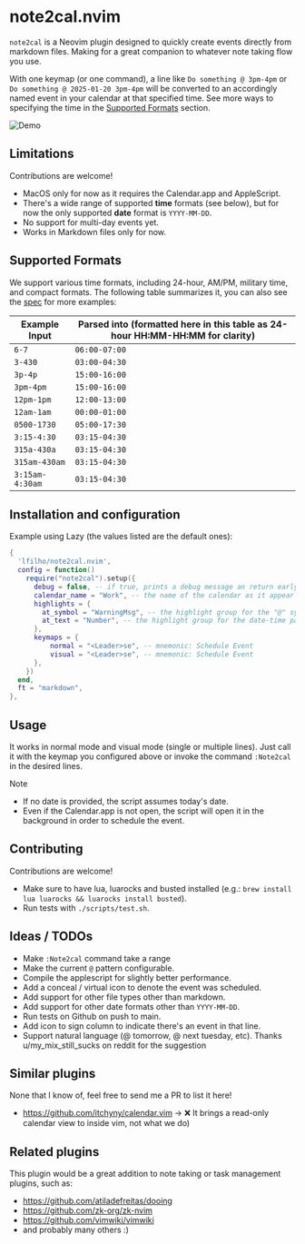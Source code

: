 # note2cal.nvim

`note2cal` is a Neovim plugin designed to quickly create events directly from markdown files. Making for a great companion to whatever note taking flow you use.

With one keymap (or one command), a line like `Do something @ 3pm-4pm` or `Do something @ 2025-01-20 3pm-4pm` will be converted to an accordingly named event in your calendar at that specified time. See more ways to specifying the time in the [Supported Formats](#supported-formats) section.

![Demo](https://github.com/user-attachments/assets/07f8e0c2-c61d-4e54-8d62-4af082193f56)

## Limitations

Contributions are welcome!

- MacOS only for now as it requires the Calendar.app and AppleScript.
- There's a wide range of supported **time** formats (see below), but for now the only supported **date** format is `YYYY-MM-DD`.
- No support for multi-day events yet.
- Works in Markdown files only for now.

## Supported Formats

We support various time formats, including 24-hour, AM/PM, military time, and compact formats.
The following table summarizes it, you can also see the [spec](spec/note2cal_spec.lua) for more examples:

| Example Input   | Parsed into (formatted here in this table as 24-hour HH:MM-HH:MM for clarity) |
| --------------- | ----------------------------------------------------------------------------- |
| `6-7`           | `06:00-07:00`                                                                 |
| `3-430`         | `03:00-04:30`                                                                 |
| `3p-4p`         | `15:00-16:00`                                                                 |
| `3pm-4pm`       | `15:00-16:00`                                                                 |
| `12pm-1pm`      | `12:00-13:00`                                                                 |
| `12am-1am`      | `00:00-01:00`                                                                 |
| `0500-1730`     | `05:00-17:30`                                                                 |
| `3:15-4:30`     | `03:15-04:30`                                                                 |
| `315a-430a`     | `03:15-04:30`                                                                 |
| `315am-430am`   | `03:15-04:30`                                                                 |
| `3:15am-4:30am` | `03:15-04:30`                                                                 |

## Installation and configuration

Example using Lazy (the values listed are the default ones):

```lua
{
  'lfilho/note2cal.nvim',
  config = function()
    require("note2cal").setup({
      debug = false, -- if true, prints a debug message an return early (won't schedule events)
      calendar_name = "Work", -- the name of the calendar as it appear on Calendar.app
      highlights = {
        at_symbol = "WarningMsg", -- the highlight group for the "@" symbol
        at_text = "Number", -- the highlight group for the date-time part
      },
      keymaps = {
          normal = "<Leader>se", -- mnemonic: Schedule Event
          visual = "<Leader>se", -- mnemonic: Schedule Event
      },
    })
  end,
  ft = "markdown",
},

```

## Usage

It works in normal mode and visual mode (single or multiple lines).
Just call it with the keymap you configured above or invoke the command `:Note2cal` in the desired lines.

> [!NOTE]
>
> - If no date is provided, the script assumes today's date.
> - Even if the Calendar.app is not open, the script will open it in the background in order to schedule the event.

## Contributing

Contributions are welcome!

- Make sure to have lua, luarocks and busted installed (e.g.: `brew install lua luarocks && luarocks install busted`).
- Run tests with `./scripts/test.sh`.

## Ideas / TODOs

- Make `:Note2cal` command take a range
- Make the current `@` pattern configurable.
- Compile the applescript for slightly better performance.
- Add a conceal / virtual icon to denote the event was scheduled.
- Add support for other file types other than markdown.
- Add support for other date formats other than `YYYY-MM-DD`.
- Run tests on Github on push to main.
- Add icon to sign column to indicate there's an event in that line.
- Support natural language (@ tomorrow, @ next tuesday, etc). Thanks u/my_mix_still_sucks on reddit for the suggestion

## Similar plugins

None that I know of, feel free to send me a PR to list it here!

- https://github.com/itchyny/calendar.vim → ❌ It brings a read-only calendar view to inside vim, not what we do)

## Related plugins

This plugin would be a great addition to note taking or task management plugins, such as:

- https://github.com/atiladefreitas/dooing
- https://github.com/zk-org/zk-nvim
- https://github.com/vimwiki/vimwiki
- and probably many others :)
